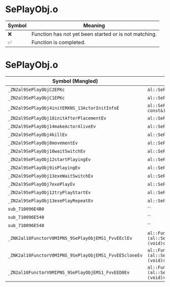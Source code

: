 # SePlayObj.o
| Symbol | Meaning 
| ------------- | ------------- 
| :x: | Function has not yet been started or is not matching. 
| :white_check_mark: | Function is completed. 


# SePlayObj.o
| Symbol (Mangled) | Symbol (Demangled) | Decompiled? |
| ------------- |  ------------- | ------------- |
| `_ZN2al9SePlayObjC2EPKc` | `al::SePlayObj::SePlayObj(char const*)` | :x: |
| `_ZN2al9SePlayObjC1EPKc` | `al::SePlayObj::SePlayObj(char const*)` | :x: |
| `_ZN2al9SePlayObj4initERKNS_13ActorInitInfoE` | `al::SePlayObj::init(al::ActorInitInfo const&)` | :x: |
| `_ZN2al9SePlayObj18initAfterPlacementEv` | `al::SePlayObj::initAfterPlacement(void)` | :x: |
| `_ZN2al9SePlayObj14makeActorAliveEv` | `al::SePlayObj::makeActorAlive(void)` | :x: |
| `_ZN2al9SePlayObj4killEv` | `al::SePlayObj::kill(void)` | :x: |
| `_ZN2al9SePlayObj8movementEv` | `al::SePlayObj::movement(void)` | :x: |
| `_ZN2al9SePlayObj10waitSwitchEv` | `al::SePlayObj::waitSwitch(void)` | :x: |
| `_ZN2al9SePlayObj12startPlayingEv` | `al::SePlayObj::startPlaying(void)` | :x: |
| `_ZN2al9SePlayObj9isPlayingEv` | `al::SePlayObj::isPlaying(void)` | :x: |
| `_ZN2al9SePlayObj13exeWaitSwitchEv` | `al::SePlayObj::exeWaitSwitch(void)` | :x: |
| `_ZN2al9SePlayObj7exePlayEv` | `al::SePlayObj::exePlay(void)` | :x: |
| `_ZN2al9SePlayObj12tryPlayStartEv` | `al::SePlayObj::tryPlayStart(void)` | :x: |
| `_ZN2al9SePlayObj13exePlayRepeatEv` | `al::SePlayObj::exePlayRepeat(void)` | :x: |
| `sub_710096E4B0` | `` | :x: |
| `sub_710096E540` | `` | :x: |
| `sub_710096E548` | `` | :x: |
| `_ZNK2al10FunctorV0MIPNS_9SePlayObjEMS1_FvvEEclEv` | `al::FunctorV0M<al::SePlayObj *,void (al::SePlayObj::*)(void)>::operator()(void)const` | :x: |
| `_ZNK2al10FunctorV0MIPNS_9SePlayObjEMS1_FvvEE5cloneEv` | `al::FunctorV0M<al::SePlayObj *,void (al::SePlayObj::*)(void)>::clone(void)const` | :x: |
| `_ZN2al10FunctorV0MIPNS_9SePlayObjEMS1_FvvEED0Ev` | `al::FunctorV0M<al::SePlayObj *,void (al::SePlayObj::*)(void)>::~FunctorV0M()` | :x: |
